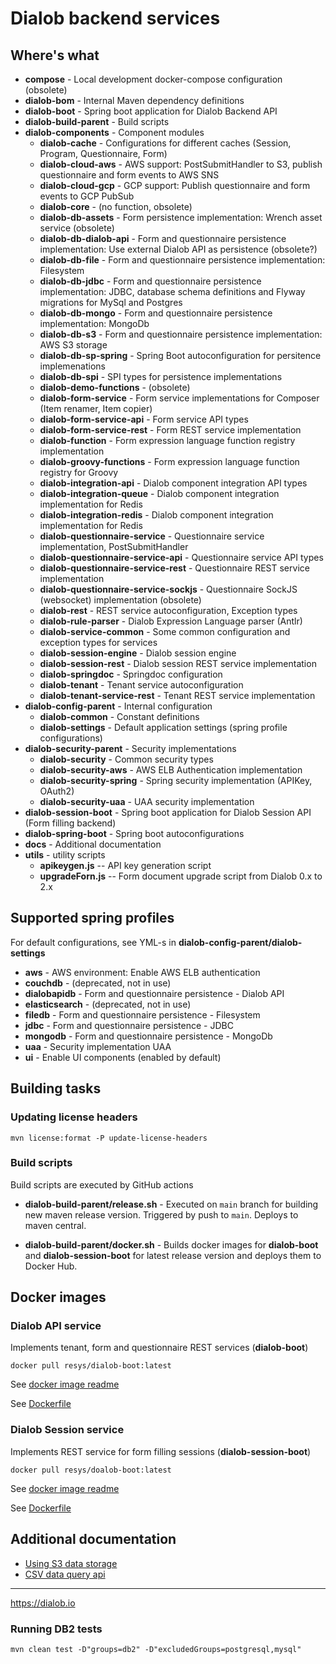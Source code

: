 Dialob backend services
=======================

## Where's what

* **compose** - Local development docker-compose configuration (obsolete)
* **dialob-bom** - Internal Maven dependency definitions
* **dialob-boot** - Spring boot application for Dialob Backend API
* **dialob-build-parent** - Build scripts
* **dialob-components** - Component modules
  * **dialob-cache** - Configurations for different caches (Session, Program, Questionnaire, Form)
  * **dialob-cloud-aws** - AWS support: PostSubmitHandler to S3, publish questionnaire and form events to AWS SNS
  * **dialob-cloud-gcp** - GCP support: Publish questionnaire and form events to GCP PubSub
  * **dialob-core** - (no function, obsolete)
  * **dialob-db-assets** - Form persistence implementation: Wrench asset service (obsolete)
  * **dialob-db-dialob-api** - Form and questionnaire persistence implementation: Use external Dialob API as persistence (obsolete?)
  * **dialob-db-file** - Form and questionnaire persistence implementation: Filesystem
  * **dialob-db-jdbc** - Form and questionnaire persistence implementation: JDBC, database schema definitions and Flyway migrations for MySql and Postgres
  * **dialob-db-mongo** - Form and questionnaire persistence implementation: MongoDb
  * **dialob-db-s3** - Form and questionnaire persistence implementation: AWS S3 storage
  * **dialob-db-sp-spring** - Spring Boot autoconfiguration for persitence implemenations
  * **dialob-db-spi** - SPI types for persistence implementations
  * **dialob-demo-functions** - (obsolete)
  * **dialob-form-service** - Form service implementations for Composer (Item renamer, Item copier)
  * **dialob-form-service-api** - Form service API types
  * **dialob-form-service-rest** - Form REST service implementation
  * **dialob-function** - Form expression language function registry implementation
  * **dialob-groovy-functions** - Form expression language function registry for Groovy
  * **dialob-integration-api** - Dialob component integration API types
  * **dialob-integration-queue** - Dialob component integration implementation for Redis
  * **dialob-integration-redis** - Dialob component integration implementation for Redis
  * **dialob-questionnaire-service** - Questionnaire service implementation, PostSubmitHandler
  * **dialob-questionnaire-service-api** - Questionnaire service API types
  * **dialob-questionnaire-service-rest** - Questionnaire REST service implementation
  * **dialob-questionnaire-service-sockjs** - Questionnaire SockJS (websocket) implementation (obsolete)
  * **dialob-rest** - REST service autoconfiguration, Exception types
  * **dialob-rule-parser** - Dialob Expression Language parser (Antlr)
  * **dialob-service-common** - Some common configuration and exception types for services
  * **dialob-session-engine** - Dialob session engine 
  * **dialob-session-rest** - Dialob session REST service implementation
  * **dialob-springdoc** - Springdoc configuration
  * **dialob-tenant** - Tenant service autoconfiguration
  * **dialob-tenant-service-rest** - Tenant REST service implementation
* **dialob-config-parent** - Internal configuration
  * **dialob-common** - Constant definitions
  * **dialob-settings** - Default application settings (spring profile configurations)
* **dialob-security-parent** - Security implementations
  * **dialob-security** - Common security types 
  * **dialob-security-aws** - AWS ELB Authentication implementation
  * **dialob-security-spring** - Spring security implementation (APIKey, OAuth2)
  * **dialob-security-uaa** - UAA security implementation
* **dialob-session-boot** - Spring boot application for Dialob Session API (Form filling backend)
* **dialob-spring-boot** - Spring boot autoconfigurations
* **docs** - Additional documentation
* **utils** - utility scripts
  * **apikeygen.js** -- API key generation script
  * **upgradeForn.js** -- Form document upgrade script from Dialob 0.x to 2.x

## Supported spring profiles

For default configurations, see YML-s in **dialob-config-parent/dialob-settings**

* **aws** - AWS environment: Enable AWS ELB authentication
* **couchdb** - (deprecated, not in use)
* **dialobapidb** - Form and questionnaire persistence - Dialob API
* **elasticsearch** - (deprecated, not in use)
* **filedb** - Form and questionnaire persistence - Filesystem
* **jdbc** - Form and questionnaire persistence - JDBC
* **mongodb** - Form and questionnaire persistence - MongoDb
* **uaa** - Security implementation UAA
* **ui** - Enable UI components (enabled by default)

## Building tasks

### Updating license headers

```shell
mvn license:format -P update-license-headers
```

### Build scripts

Build scripts are executed by GitHub actions

* **dialob-build-parent/release.sh** - Executed on `main` branch for building new maven release version. Triggered by push to `main`. Deploys to maven central.

* **dialob-build-parent/docker.sh** - Builds docker images for **dialob-boot** and **dialob-session-boot** for latest release version and deploys them to Docker Hub.

## Docker images

### Dialob API service
Implements tenant, form and questionnaire REST services (**dialob-boot**)

```shell
docker pull resys/dialob-boot:latest
```

See [docker image readme](docs/dialob-boot-docker.md)

See [Dockerfile](dialob-boot/Dockerfile)

### Dialob Session service
Implements REST service for form filling sessions (**dialob-session-boot**)

```shell
docker pull resys/doalob-boot:latest
```

See [docker image readme](docs/dialob-session-boot-docker.md)

See [Dockerfile](dialob-session-boot/Dockerfile)

## Additional documentation

- [Using S3 data storage](docs/S3.md)
- [CSV data query api](docs/csv-api.md)

---

https://dialob.io

### Running DB2 tests

```shell
mvn clean test -D"groups=db2" -D"excludedGroups=postgresql,mysql"
```
